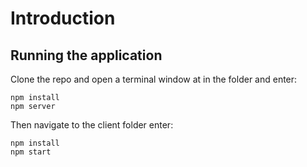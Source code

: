 # Introduction

## Running the application
Clone the repo and open a terminal window at in the folder and enter:

```
npm install
npm server
```

Then navigate to the client folder enter:

```
npm install
npm start
```

